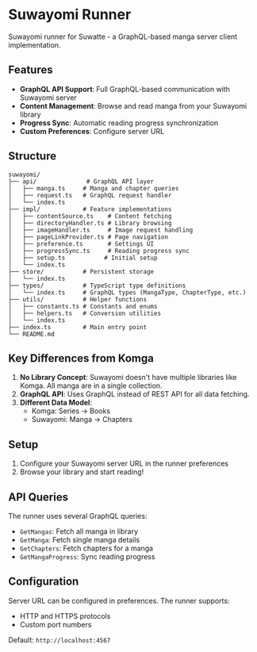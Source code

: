 # Suwayomi Runner

Suwayomi runner for Suwatte - a GraphQL-based manga server client implementation.

## Features

- **GraphQL API Support**: Full GraphQL-based communication with Suwayomi server
- **Content Management**: Browse and read manga from your Suwayomi library
- **Progress Sync**: Automatic reading progress synchronization
- **Custom Preferences**: Configure server URL

## Structure

```
suwayomi/
├── api/              # GraphQL API layer
│   ├── manga.ts     # Manga and chapter queries
│   ├── request.ts   # GraphQL request handler
│   └── index.ts
├── impl/            # Feature implementations
│   ├── contentSource.ts    # Content fetching
│   ├── directoryHandler.ts # Library browsing
│   ├── imageHandler.ts     # Image request handling
│   ├── pageLinkProvider.ts # Page navigation
│   ├── preference.ts       # Settings UI
│   ├── progressSync.ts     # Reading progress sync
│   ├── setup.ts           # Initial setup
│   └── index.ts
├── store/           # Persistent storage
│   └── index.ts
├── types/           # TypeScript type definitions
│   └── index.ts     # GraphQL types (MangaType, ChapterType, etc.)
├── utils/           # Helper functions
│   ├── constants.ts # Constants and enums
│   ├── helpers.ts   # Conversion utilities
│   └── index.ts
├── index.ts         # Main entry point
└── README.md
```

## Key Differences from Komga

1. **No Library Concept**: Suwayomi doesn't have multiple libraries like Komga. All manga are in a single collection.
2. **GraphQL API**: Uses GraphQL instead of REST API for all data fetching.
3. **Different Data Model**:
   - Komga: Series → Books
   - Suwayomi: Manga → Chapters

## Setup

1. Configure your Suwayomi server URL in the runner preferences
2. Browse your library and start reading!

## API Queries

The runner uses several GraphQL queries:

- `GetMangas`: Fetch all manga in library
- `GetManga`: Fetch single manga details
- `GetChapters`: Fetch chapters for a manga
- `GetMangaProgress`: Sync reading progress

## Configuration

Server URL can be configured in preferences. The runner supports:

- HTTP and HTTPS protocols
- Custom port numbers

Default: `http://localhost:4567`
